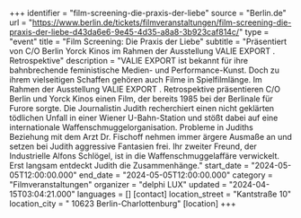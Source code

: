 +++
identifier = "film-screening-die-praxis-der-liebe"
source = "Berlin.de"
url = "https://www.berlin.de/tickets/filmveranstaltungen/film-screening-die-praxis-der-liebe-d43da6e6-9e45-4d35-a8a8-3b923caf814c/"
type = "event"
title = "Film Screening: Die Praxis der Liebe"
subtitle = "Präsentiert von C/O Berlin Yorck Kinos im Rahmen der Ausstellung VALIE EXPORT . Retrospektive"
description = "VALIE EXPORT ist bekannt für ihre bahnbrechende feministische Medien- und Performance-Kunst. Doch zu ihrem vielseitigen Schaffen gehören auch Filme in Spielfilmlänge. Im Rahmen der Ausstellung VALIE EXPORT . Retrospektive präsentieren C/O Berlin und Yorck Kinos einen Film, der bereits 1985 bei der Berlinale für Furore sorgte. Die Journalistin Judith recherchiert einen nicht geklärten tödlichen Unfall in einer Wiener U-Bahn-Station und stößt dabei auf eine internationale Waffenschmuggelorganisation. Probleme in Judiths Beziehung mit dem Arzt Dr. Fischoff nehmen immer ärgere Ausmaße an und setzen bei Judith aggressive Fantasien frei. Ihr zweiter Freund, der Industrielle Alfons Schlögel, ist in die Waffenschmuggelaffäre verwickelt. Erst langsam entdeckt Judith die Zusammenhänge."
start_date = "2024-05-05T12:00:00.000"
end_date = "2024-05-05T12:00:00.000"
category = "Filmveranstaltungen"
organizer = "delphi LUX"
updated = "2024-04-15T03:04:21.000"
languages = []
[contact]
location_street = "Kantstraße 10"
location_city = " 10623 Berlin-Charlottenburg"
[location]
+++